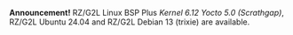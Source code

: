 **Announcement!** RZ/G2L Linux BSP Plus *Kernel 6.12 Yocto 5.0 (Scrathgap)*, RZ/G2L Ubuntu 24.04 and RZ/G2L Debian 13 (trixie) are available.
